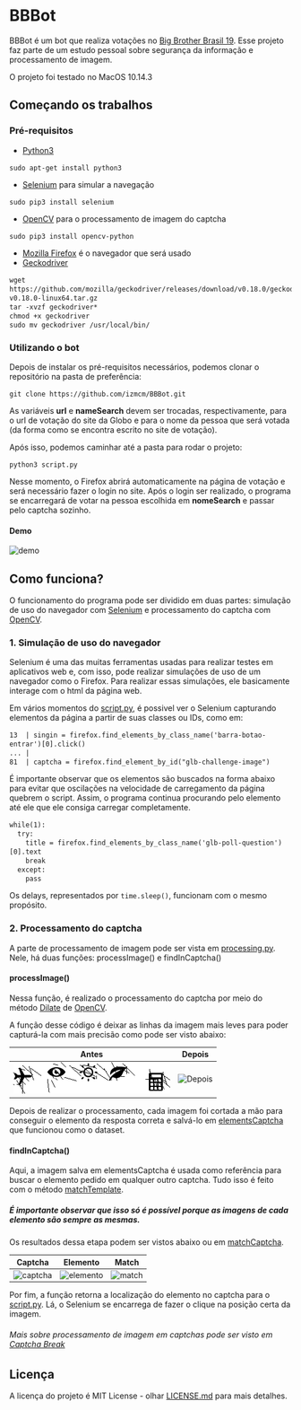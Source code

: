 # BBBot

BBBot é um bot que realiza votações no [Big Brother Brasil 19](https://gshow.globo.com/realities/bbb/). Esse projeto faz parte de um estudo pessoal sobre segurança da informação e processamento de imagem.

O projeto foi testado no MacOS 10.14.3

## Começando os trabalhos

### Pré-requisitos

* [Python3](https://www.python.org/)   
```
sudo apt-get install python3
```
* [Selenium](https://www.seleniumhq.org/) para simular a navegação 
```
sudo pip3 install selenium
```
* [OpenCV](https://opencv.org/) para o processamento de imagem do captcha
```
sudo pip3 install opencv-python
```
* [Mozilla Firefox](https://www.mozilla.org/pt-BR/firefox/new/) é o navegador que será usado
* [Geckodriver](https://github.com/mozilla/geckodriver/releases)
```
wget https://github.com/mozilla/geckodriver/releases/download/v0.18.0/geckodriver-v0.18.0-linux64.tar.gz
tar -xvzf geckodriver*
chmod +x geckodriver
sudo mv geckodriver /usr/local/bin/
```

### Utilizando o bot
Depois de instalar os pré-requisitos necessários, podemos clonar o repositório na pasta de preferência:

```
git clone https://github.com/izmcm/BBBot.git
```
As variáveis **url** e **nameSearch** devem ser trocadas, respectivamente, para o url de votação do site da Globo e para o nome da pessoa que será votada (da forma como se encontra escrito no site de votação).

Após isso, podemos caminhar até a pasta para rodar o projeto:
```
python3 script.py
```

Nesse momento, o Firefox abrirá automaticamente na página de votação e será necessário fazer o login no site. Após o login ser realizado, o programa se encarregará de votar na pessoa escolhida em **nomeSearch** e passar pelo captcha sozinho.

#### Demo
![demo](demo.gif)

## Como funciona?

O funcionamento do programa pode ser dividido em duas partes: simulação de uso do navegador com [Selenium](https://www.seleniumhq.org/) e processamento do captcha com [OpenCV](https://opencv.org/).

### 1. Simulação de uso do navegador
Selenium é uma das muitas ferramentas usadas para realizar testes em aplicativos web e, com isso, pode realizar simulações de uso de um navegador como o Firefox. Para realizar essas simulações, ele basicamente interage com o html da página web.

Em vários momentos do [script.py](script.py), é possivel ver o Selenium capturando elementos da página a partir de suas classes ou IDs, como em:

```
13  | singin = firefox.find_elements_by_class_name('barra-botao-entrar')[0].click()
... | 
81  | captcha = firefox.find_element_by_id("glb-challenge-image")
```

É importante observar que os elementos são buscados na forma abaixo para evitar que oscilações na velocidade de carregamento da página quebrem o script. Assim, o programa continua procurando pelo elemento até ele que ele consiga carregar completamente.
```
while(1):
  try:
    title = firefox.find_elements_by_class_name('glb-poll-question')[0].text
    break
  except:
    pass
```

Os delays, representados por `time.sleep()`, funcionam com o mesmo propósito.

### 2. Processamento do captcha
A parte de processamento de imagem pode ser vista em [processing.py](processing.py). Nele, há duas funções: processImage() e findInCaptcha()

#### processImage()
Nessa função, é realizado o processamento do captcha por meio do método [Dilate](https://docs.opencv.org/2.4/doc/tutorials/imgproc/erosion_dilatation/erosion_dilatation.html) de [OpenCV](https://opencv.org/). 

A função desse código é deixar as linhas da imagem mais leves para poder capturá-la com mais precisão como pode ser visto abaixo:

Antes                        |  Depois
:---------------------------:|:---------------------------:
![Antes](captchas/avião.png) |  ![Depois](processedCaptchas/avião.png)

Depois de realizar o processamento, cada imagem foi cortada a mão para conseguir o elemento da resposta correta e salvá-lo em [elementsCaptcha](elementsCaptcha) que funcionou como o dataset.

#### findInCaptcha()
Aqui, a imagem salva em elementsCaptcha é usada como referência para buscar o elemento pedido em qualquer outro captcha. Tudo isso é feito com o método [matchTemplate](https://docs.opencv.org/2.4.13.7/doc/tutorials/imgproc/histograms/template_matching/template_matching.html). 

##### É importante observar que isso só é possível porque as imagens de cada elemento são sempre as mesmas.

Os resultados dessa etapa podem ser vistos abaixo ou em [matchCaptcha](matchCaptcha).

Captcha                                 |  Elemento                               |  Match
:--------------------------------------:|:---------------------------------------:|:--------------------------------:
![captcha](processedCaptchas/avião.png) |  ![elemento](elementsCaptcha/avião.png) | ![match](matchCaptcha/avião.png)

Por fim, a função retorna a localização do elemento no captcha para o [script.py](script.py). Lá, o Selenium se encarrega de fazer o clique na posição certa da imagem.

###### Mais sobre processamento de imagem em captchas pode ser visto em [Captcha Break](https://github.com/izmcm/captcha-break)

## Licença

A licença do projeto é MIT License - olhar [LICENSE.md](LICENSE.md) para mais detalhes.

